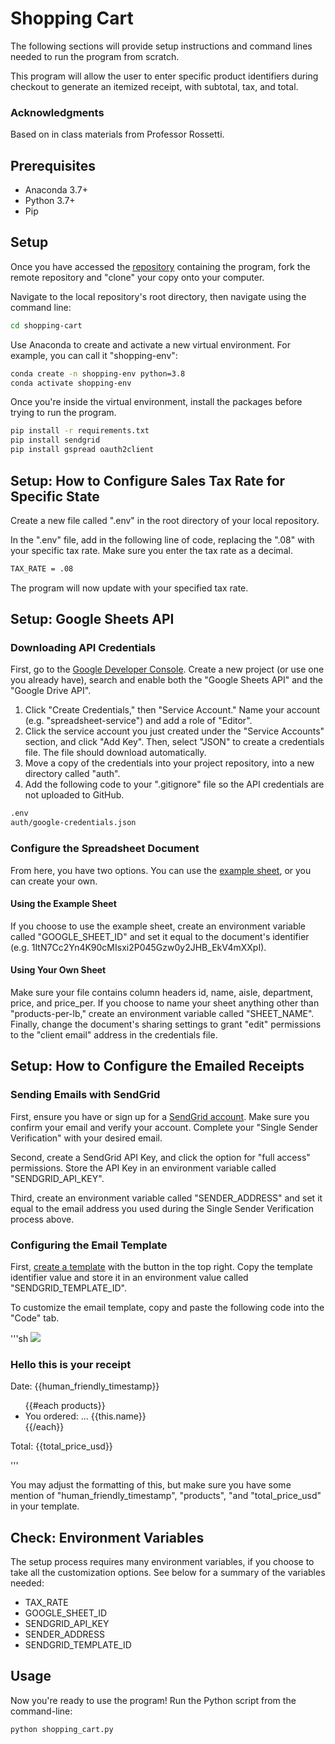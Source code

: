 # Shopping Cart
The following sections will provide setup instructions and command lines needed to run the program from scratch.

This program will allow the user to enter specific product identifiers during checkout to generate an itemized receipt, with subtotal, tax, and total.  

### Acknowledgments
Based on in class materials from Professor Rossetti. 

## Prerequisites

+ Anaconda 3.7+
+ Python 3.7+
+ Pip

## Setup
Once you have accessed the [repository](https://github.com/sarahmardjuki/shopping-cart) containing the program, fork the remote repository and "clone" your copy onto your computer. 

Navigate to the local repository's root directory, then navigate using the command line:

```sh
cd shopping-cart
```

Use Anaconda to create and activate a new virtual environment. For example, you can call it "shopping-env":

```sh
conda create -n shopping-env python=3.8 
conda activate shopping-env
```

Once you're inside the virtual environment, install the packages before trying to run the program. 

```sh
pip install -r requirements.txt
pip install sendgrid
pip install gspread oauth2client
```

## Setup: How to Configure Sales Tax Rate for Specific State
Create a new file called ".env" in the root directory of your local repository. 

In the ".env" file, add in the following line of code, replacing the ".08" with your specific tax rate. Make sure you enter the tax rate as a decimal.
```sh
TAX_RATE = .08
```

The program will now update with your specified tax rate.

## Setup: Google Sheets API

### Downloading API Credentials
First, go to the [Google Developer Console](https://console.developers.google.com/cloud-resource-manager). Create a new project (or use one you already have), search and enable both the "Google Sheets API" and the "Google Drive API". 

1. Click "Create Credentials," then "Service Account." Name your account (e.g. "spreadsheet-service") and add a role of "Editor".
2. Click the service account you just created under the "Service Accounts" section, and click "Add Key". Then, select "JSON" to create a credentials file. The file should download automatically.
3. Move a copy of the credentials into your project repository, into a new directory called "auth".
4. Add the following code to your ".gitignore" file so the API credentials are not uploaded to GitHub.

```sh
.env
auth/google-credentials.json
```

### Configure the Spreadsheet Document
From here, you have two options. You can use the [example sheet](https://docs.google.com/spreadsheets/d/1ItN7Cc2Yn4K90cMIsxi2P045Gzw0y2JHB_EkV4mXXpI/edit?pli=1#gid=1279928033), or you can create your own. 

#### Using the Example Sheet
If you choose to use the example sheet, create an environment variable called "GOOGLE_SHEET_ID" and set it equal to the document's identifier (e.g. 1ItN7Cc2Yn4K90cMIsxi2P045Gzw0y2JHB_EkV4mXXpI). 

#### Using Your Own Sheet
Make sure your file contains column headers id, name, aisle, department, price, and price_per. If you choose to name your sheet anything other than "products-per-lb," create an environment variable called "SHEET_NAME". Finally, change the document's sharing settings to grant "edit" permissions to the "client email" address in the credentials file.

## Setup: How to Configure the Emailed Receipts

### Sending Emails with SendGrid
First, ensure you have or sign up for a [SendGrid account](https://signup.sendgrid.com/). Make sure you confirm your email and verify your account. Complete your "Single Sender Verification" with your desired email. 

Second, create a SendGrid API Key, and click the option for "full access" permissions. Store the API Key in an environment variable called "SENDGRID_API_KEY". 

Third, create an environment variable called "SENDER_ADDRESS" and set it equal to the email address you used during the Single Sender Verification process above. 

### Configuring the Email Template
First, [create a template](https://sendgrid.com/dynamic_templates) with the button in the top right. Copy the template identifier value and store it in an environment value called "SENDGRID_TEMPLATE_ID". 

To customize the email template, copy and paste the following code into the "Code" tab. 

'''sh
<img src="https://www.shareicon.net/data/128x128/2016/05/04/759867_food_512x512.png">

<h3>Hello this is your receipt</h3>

<p>Date: {{human_friendly_timestamp}}</p>

<ul>
{{#each products}}
	<li>You ordered: ... {{this.name}}</li>
{{/each}}
</ul>

<p>Total: {{total_price_usd}}</p>
'''

You may adjust the formatting of this, but make sure you have some mention of "human_friendly_timestamp", "products", "and "total_price_usd" in your template.



## Check: Environment Variables
The setup process requires many environment variables, if you choose to take all the customization options. See below for a summary of the variables needed:
* TAX_RATE
* GOOGLE_SHEET_ID
* SENDGRID_API_KEY 
* SENDER_ADDRESS 
* SENDGRID_TEMPLATE_ID 

## Usage

Now you're ready to use the program! Run the Python script from the command-line:
```sh
python shopping_cart.py
```

